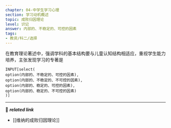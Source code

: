 ```yaml
---
chapter: 04-中学生学习心理
section: 学习动机概述
topic: 成败归因理论
level: 识记
answer: 内部的、不稳定的、可控的因素
tags:
- 教资/科二/选择
---
```


在教育理论著述中，强调学科的基本结构要与儿童认知结构相适应，重视学生能力培养，主张发现学习的专著是

```meta-bind
INPUT[select(
option(内部的、不稳定的、可控的因素),
option(内部的、不稳定的、不可控的因素),
option(内部的、稳定的、可控的因素),
option(内部的、稳定的、不可控的因素)
)]
```

---
🔗 ***related link***
- [[维纳的成败归因理论]]